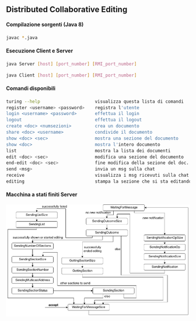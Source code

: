 ## Distributed Collaborative Editing

#### Compilazione sorgenti (Java 8)

```bash
javac *.java
```

#### Esecuzione Client e Server

```bash
java Server [host] [port_number] [RMI_port_number]
```

```bash
java Client [host] [port_number] [RMI_port_number]
```


#### Comandi disponibili 
```bash
turing --help                     visualizza questa lista di comandi
register <username> <password>    registra l'utente
login <username> <password>       effettua il login
logout                            effettua il logout
create <doc> <numsezioni>         crea un documento
share <doc> <username>            condivide il documento
show <doc> <sec>                  mostra una sezione del documento
show <doc>                        mostra l'intero documento
list                              mostra la lista dei documenti
edit <doc> <sec>                  modifica una sezione del documento
end-edit <doc> <sec>              fine modifica della sezione del doc.
send <msg>                        invia un msg sulla chat
receive                           visualizza i msg ricevuti sulla chat
editing                           stampa la sezione che si sta editando
```

#### Macchina a stati finiti Server

![Macchina a stati finiti Server](FSM_Server.png)

